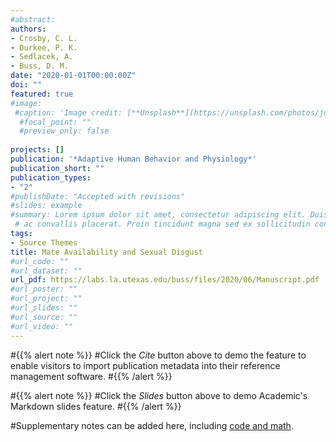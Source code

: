 ```yaml
---
#abstract: 
authors:
- Crosby, C. L.
- Durkee, P. K.
- Sedlacek, A.
- Buss, D. M. 
date: "2020-01-01T00:00:00Z"
doi: ""
featured: true
#image:
 #caption: 'Image credit: [**Unsplash**](https://unsplash.com/photos/jdD8gXaTZsc)'
  #focal_point: ""
  #preview_only: false
   
projects: []
publication: '*Adaptive Human Behavior and Physiology*'
publication_short: ""
publication_types:
- "2"
#publishDate: "Accepted with revisions"
#slides: example
#summary: Lorem ipsum dolor sit amet, consectetur adipiscing elit. Duis posuere tellus
 # ac convallis placerat. Proin tincidunt magna sed ex sollicitudin condimentum.
tags:
- Source Themes
title: Mate Availability and Sexual Disgust
#url_code: ""
#url_dataset: ""
url_pdf: https://labs.la.utexas.edu/buss/files/2020/06/Manuscript.pdf
#url_poster: ""
#url_project: ""
#url_slides: ""
#url_source: ""
#url_video: ""
---
```

#{{% alert note %}}
#Click the *Cite* button above to demo the feature to enable visitors to import publication metadata into their reference management software.
#{{% /alert %}}

#{{% alert note %}}
#Click the *Slides* button above to demo Academic's Markdown slides feature.
#{{% /alert %}}

#Supplementary notes can be added here, including [code and math](https://sourcethemes.com/academic/docs/writing-markdown-latex/).
